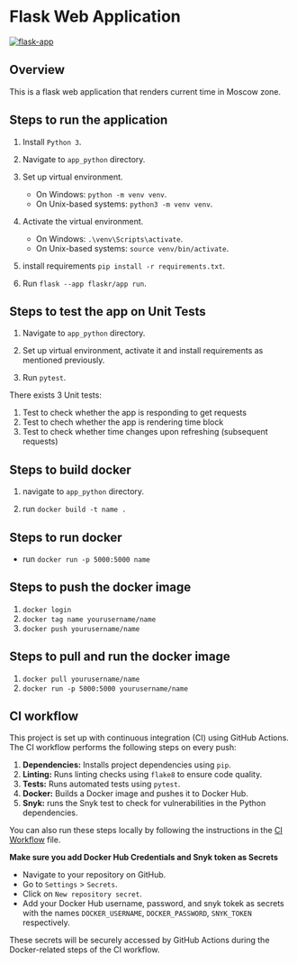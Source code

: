 # Flask Web Application 

[![flask-app](https://github.com/VectorsMaster/S24-core-course-labs/actions/workflows/main.yaml/badge.svg?branch=lab3)](https://github.com/VectorsMaster/S24-core-course-labs/actions/workflows/main.yaml)

## Overview

This is a flask web application that renders current time in Moscow zone. 

## Steps to run the application 

1. Install `Python 3`.

2. Navigate to `app_python` directory.

3. Set up virtual environment.
    - On Windows: `python -m venv venv`.
    - On Unix-based systems: `python3 -m venv venv`.

4. Activate the virtual environment.
    - On Windows: `.\venv\Scripts\activate`.
    - On Unix-based systems: `source venv/bin/activate`.

4. install requirements `pip install -r requirements.txt`.

5. Run `flask --app flaskr/app run`.

## Steps to test the app on Unit Tests

1. Navigate to `app_python` directory.

2. Set up virtual environment, activate it and install requirements as mentioned previously.

3. Run `pytest`.

There exists 3 Unit tests:

1. Test to check whether the app is responding to get requests
2. Test to chech whether the app is rendering time block
3. Test to check whether time changes upon refreshing (subsequent requests)

## Steps to build docker  

1. navigate to `app_python` directory. 

2. run `docker build -t name .`

## Steps to run docker  

- run `docker run -p 5000:5000 name`

## Steps to push the docker image

1. `docker login`
2. `docker tag name yourusername/name`
3. `docker push yourusername/name`

## Steps to pull and run the docker image
1. `docker pull yourusername/name`
2. `docker run -p 5000:5000 yourusername/name`

## CI workflow
This project is set up with continuous integration (CI) using GitHub Actions. The CI workflow performs the following steps on every push:

1. **Dependencies:** Installs project dependencies using `pip`.
2. **Linting:** Runs linting checks using `flake8` to ensure code quality.
3. **Tests:** Runs automated tests using `pytest`.
4. **Docker:** Builds a Docker image and pushes it to Docker Hub.
5. **Snyk:** runs the Snyk test to check for vulnerabilities in the Python dependencies.

You can also run these steps locally by following the instructions in the [CI Workflow](/.github/workflows/main.yml) file.

**Make sure you add Docker Hub Credentials and Snyk token as Secrets**
   - Navigate to your repository on GitHub.
   - Go to `Settings` > `Secrets`.
   - Click on `New repository secret`.
   - Add your Docker Hub username, password, and snyk tokek as secrets with the names `DOCKER_USERNAME`, `DOCKER_PASSWORD`, `SNYK_TOKEN` respectively.

These secrets will be securely accessed by GitHub Actions during the Docker-related steps of the CI workflow.
